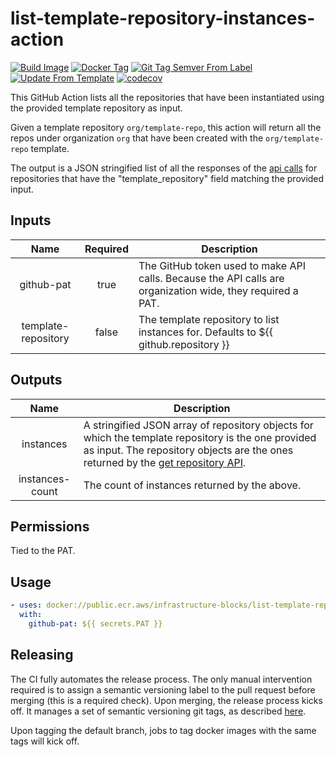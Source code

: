 # list-template-repository-instances-action
[![Build Image](https://github.com/infrastructure-blocks/list-template-repository-instances-action/actions/workflows/build-image.yml/badge.svg)](https://github.com/infrastructure-blocks/list-template-repository-instances-action/actions/workflows/build-image.yml)
[![Docker Tag](https://github.com/infrastructure-blocks/list-template-repository-instances-action/actions/workflows/docker-tag.yml/badge.svg)](https://github.com/infrastructure-blocks/list-template-repository-instances-action/actions/workflows/docker-tag.yml)
[![Git Tag Semver From Label](https://github.com/infrastructure-blocks/list-template-repository-instances-action/actions/workflows/git-tag-semver-from-label.yml/badge.svg)](https://github.com/infrastructure-blocks/list-template-repository-instances-action/actions/workflows/git-tag-semver-from-label.yml)
[![Update From Template](https://github.com/infrastructure-blocks/list-template-repository-instances-action/actions/workflows/update-from-template.yml/badge.svg)](https://github.com/infrastructure-blocks/list-template-repository-instances-action/actions/workflows/update-from-template.yml)
[![codecov](https://codecov.io/gh/infrastructure-blocks/list-template-repository-instances-action/graph/badge.svg?token=4QEW1CVMJ0)](https://codecov.io/gh/infrastructure-blocks/list-template-repository-instances-action)

This GitHub Action lists all the repositories that have been instantiated using the provided template repository
as input.

Given a template repository `org/template-repo`, this action will return all the repos under organization
`org` that have been created with the `org/template-repo` template.

The output is a JSON stringified list of all the responses of the [api calls](https://docs.github.com/en/rest/repos/repos?apiVersion=2022-11-28#get-a-repository)
for repositories that have the "template_repository" field matching the provided input.

## Inputs

|        Name         | Required | Description                                                                                                |
|:-------------------:|:--------:|------------------------------------------------------------------------------------------------------------|
|     github-pat      |   true   | The GitHub token used to make API calls. Because the API calls are organization wide, they required a PAT. |
| template-repository |  false   | The template repository to list instances for. Defaults to ${{ github.repository }}                        |

## Outputs

|      Name       | Description                                                                                                                                                                                                                                                                  |
|:---------------:|------------------------------------------------------------------------------------------------------------------------------------------------------------------------------------------------------------------------------------------------------------------------------|
|    instances    | A stringified JSON array of repository objects for which the template repository is the one provided as input. The repository objects are the ones returned by the [get repository API](https://docs.github.com/en/rest/repos/repos?apiVersion=2022-11-28#get-a-repository). |
| instances-count | The count of instances returned by the above.                                                                                                                                                                                                                                |

## Permissions

Tied to the PAT.

## Usage

```yaml
- uses: docker://public.ecr.aws/infrastructure-blocks/list-template-repository-instances-action:v2
  with:
    github-pat: ${{ secrets.PAT }}
```

## Releasing

The CI fully automates the release process. The only manual intervention required is to assign a semantic
versioning label to the pull request before merging (this is a required check). Upon merging, the
release process kicks off. It manages a set of semantic versioning git tags,
as described [here](https://github.com/infrastructure-blocks/git-tag-semver-action).

Upon tagging the default branch, jobs to tag docker images with the same tags will kick off.
